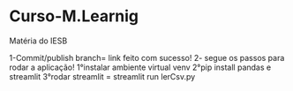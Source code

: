 # Curso-M.Learnig
Matéria do IESB

1-Commit/publish branch= link feito com sucesso!
2- segue os passos para rodar a aplicação!
    1°instalar ambiente virtual venv
    2°pip install pandas e streamlit
    3°rodar streamlit = streamlit run lerCsv.py